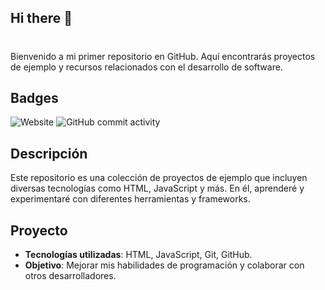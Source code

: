 ## Hi there 👋
# 

Bienvenido a mi primer repositorio en GitHub. Aquí encontrarás proyectos de ejemplo y recursos relacionados con el desarrollo de software.

## Badges

![Website](https://img.shields.io/website?url=https%3A%2F%2Fsoyquechua.org%2F)
![GitHub commit activity](https://img.shields.io/github/commit-activity/m/JavierVargasData/JavierVargasData)

## Descripción

Este repositorio es una colección de proyectos de ejemplo que incluyen diversas tecnologías como HTML, JavaScript y más. En él, aprenderé y experimentaré con diferentes herramientas y frameworks.

## Proyecto

- **Tecnologías utilizadas**: HTML, JavaScript, Git, GitHub.
- **Objetivo**: Mejorar mis habilidades de programación y colaborar con otros desarrolladores.

